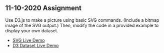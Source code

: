 11-10-2020 Assignment
---
<p> Use D3.js to make a picture using basic SVG commands. (Include a bitmap image of the SVG output.) Then, modify the code in a provided example to display your own dataset. </p>

- [SVG Live Demo](https://ryoma.ms/CMPM35/Assignments/11-10-2020/shapes.html) 
- [D3 Dataset Live Demo](https://ryoma.ms/CMPM35/Assignments/11-10-2020/index.html)
